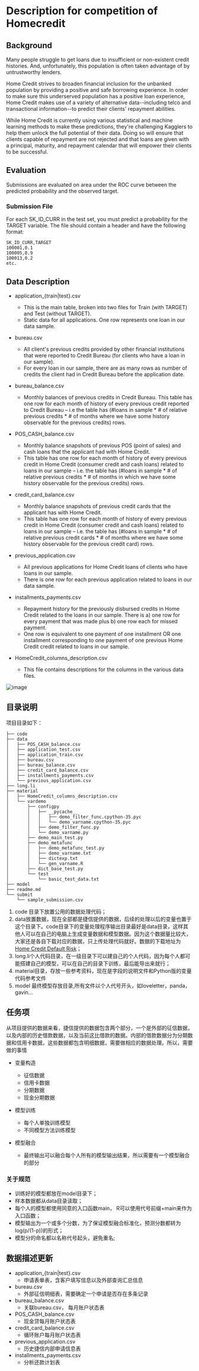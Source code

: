 # Description for competition of Homecredit

## Background
Many people struggle to get loans due to insufficient or non-existent credit histories. And, unfortunately, this population is often taken advantage of by untrustworthy lenders.

Home Credit strives to broaden financial inclusion for the unbanked population by providing a positive and safe borrowing experience. In order to make sure this underserved population has a positive loan experience, Home Credit makes use of a variety of alternative data--including telco and transactional information--to predict their clients' repayment abilities.

While Home Credit is currently using various statistical and machine learning methods to make these predictions, they're challenging Kagglers to help them unlock the full potential of their data. Doing so will ensure that clients capable of repayment are not rejected and that loans are given with a principal, maturity, and repayment calendar that will empower their clients to be successful.

## Evaluation
Submissions are evaluated on area under the ROC curve between the predicted probability and the observed target.

### Submission File
For each SK_ID_CURR in the test set, you must predict a probability for the TARGET variable. The file should contain a header and have the following format:

```
SK_ID_CURR,TARGET  
100001,0.1  
100005,0.9  
100013,0.2  
etc.
```

## Data Description
+ application_{train|test}.csv

	 + This is the main table, broken into two files for Train (with TARGET) and Test (without TARGET).
	+ Static data for all applications. One row represents one loan in our data sample.  

* bureau.csv

	+ All client's previous credits provided by other financial institutions that were reported to Credit Bureau (for clients who have a loan in our sample).
	+ For every loan in our sample, there are as many rows as number of credits the client had in Credit Bureau before the application date.

+ bureau_balance.csv

	+ Monthly balances of previous credits in Credit Bureau.
This table has one row for each month of history of every previous credit reported to Credit Bureau – i.e the table has (#loans in sample * # of relative previous credits * # of months where we have some history observable for the previous credits) rows.

+ POS\_CASH_balance.csv

	+ Monthly balance snapshots of previous POS (point of sales) and cash loans that the applicant had with Home Credit.
	+ This table has one row for each month of history of every previous credit in Home Credit (consumer credit and cash loans) related to loans in our sample – i.e. the table has (#loans in sample * # of relative previous credits * # of months in which we have some history observable for the previous credits) rows.

+ credit\_card_balance.csv

	+ Monthly balance snapshots of previous credit cards that the applicant has with Home Credit.
	+ This table has one row for each month of history of every previous credit in Home Credit (consumer credit and cash loans) related to loans in our sample – i.e. the table has (#loans in sample * # of relative previous credit cards * # of months where we have some history observable for the previous credit card) rows.

+ previous_application.csv

	+ All previous applications for Home Credit loans of clients who have loans in our sample.
	+ There is one row for each previous application related to loans in our data sample.

+ installments\_payments.csv

	+ Repayment history for the previously disbursed credits in Home Credit related to the loans in our sample.
There is a) one row for every payment that was made plus b) one row each for missed payment.
	+ One row is equivalent to one payment of one installment OR one installment corresponding to one payment of one previous Home Credit credit related to loans in our sample.

+ HomeCredit\_columns_description.csv

	+ This file contains descriptions for the columns in the various data files.

![image](https://storage.googleapis.com/kaggle-media/competitions/home-credit/home_credit.png)

## 目录说明
项目目录如下：

```
├── code
├── data
│   ├── POS_CASH_balance.csv
│   ├── application_test.csv
│   ├── application_train.csv
│   ├── bureau.csv
│   ├── bureau_balance.csv
│   ├── credit_card_balance.csv
│   ├── installments_payments.csv
│   └── previous_application.csv
├── long.li
├── material
│   ├── HomeCredit_columns_description.csv
│   └── vardemo
│       ├── configpy
│       │   ├── __pycache__
│       │   │   ├── demo_filter_func.cpython-35.pyc
│       │   │   └── demo_varname.cpython-35.pyc
│       │   ├── demo_filter_func.py
│       │   └── demo_varname.py
│       ├── demo_main_test.py
│       ├── demo_metafunc
│       │   ├── demo_metafunc_test.py
│       │   ├── demo_varname.txt
│       │   ├── dictexp.txt
│       │   └── gen_varname.R
│       ├── dict_base_test.py
│       └── test
│           └── basic_test_data.txt
├── model
├── readme.md
└── submit
    └── sample_submission.csv
```
1. code 目录下放置公用的数据处理代码；
2. data放置数据，现在全部都是捷信提供的数据，后续的处理以后的变量也置于这个目录下。code目录下的变量处理程序输出目录最好是data目录，这样其他人可以在自己的电脑上生成变量数据和模型数据。因为这个数据量比较大，大家还是各自下载对应的数据，只上传处理代码就好。数据的下载地址为[Home Credit Default Risk](https://www.kaggle.com/c/home-credit-default-risk/data)；
3. long.li个人代码目录，在一级目录下可以建自己的个人代码，因为每个人都可能搭建自己的模型，可以在自己的目录下训练，最后能导出来就行；
4. material目录，存放一些参考资料，现在是字段的说明文件和Python版的变量代码参考文件
5. model 最终模型存放目录,所有文件以个人代号开头，如loveletter，panda，gavin...

## 任务项
从项目提供的数据来看，捷信提供的数据包含两个部分，一个是外部的征信数据，以及内部的历史借款数据，以及当前这比借款的数据。内部的借款数据分为分期数据和信用卡数据，这些数据都包含明细数据，需要做相应的数据处理。所以，需要做的事情

+ 变量构造
	+ 征信数据
	+ 信用卡数据
	+ 分期数据
	+ 现金分期数据

+ 模型训练
	+ 每个人单独训练模型
	+ 不同模型方法训练模型
+ 模型融合
	+ 最终输出可以融合每个人所有的模型输出结果，所以需要有一个模型融合的部分

### 关于规范
+ 训练好的模型都放在model目录下；
+ 样本数据都从data目录读取；
+ 每个人的模型都使用同意的入口函数main， R可以使用代号前缀+main来作为入口函数；
+ 模型输出为一个或多个分数，为了保证模型融合标准化，预测分数都转为log(p/(1-p))的形式；
+ 模型分的命名都以名称代号起头，避免重名;

## 数据描述更新
+ application_{train|test}.csv
	+ 申请表单表，含客户填写信息以及外部查询汇总信息 	
+ bureau.csv
	+ 外部征信明细表，需要确定一个申请是否存在多条记录+ bureau_balance.csv
	+ 关联bureau.csv， 每月账户状态表
+ POS\_CASH_balance.csv
	+ 现金贷每月账户状态表+ credit\_card_balance.csv
	+ 循环账户每月账户状态表
+ previous\_application.csv
	+ 历史捷信内部申请信息表+ installments_payments.csv
	+ 分析还款计划表
